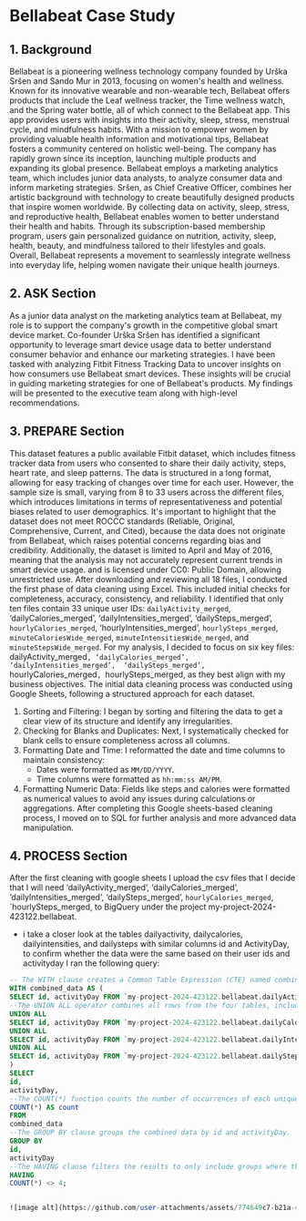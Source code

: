 # Bellabeat Case Study

## 1. Background

Bellabeat is a pioneering wellness technology company founded by Urška Sršen and Sando Mur in 2013, focusing on women's health and wellness. Known for its innovative wearable and non-wearable tech, Bellabeat offers products that include the Leaf wellness tracker, the Time wellness watch, and the Spring water bottle, all of which connect to the Bellabeat app. This app provides users with insights into their activity, sleep, stress, menstrual cycle, and mindfulness habits.
With a mission to empower women by providing valuable health information and motivational tips, Bellabeat fosters a community centered on holistic well-being. The company has rapidly grown since its inception, launching multiple products and expanding its global presence. Bellabeat employs a marketing analytics team, which includes junior data analysts, to analyze consumer data and inform marketing strategies.
Sršen, as Chief Creative Officer, combines her artistic background with technology to create beautifully designed products that inspire women worldwide. By collecting data on activity, sleep, stress, and reproductive health, Bellabeat enables women to better understand their health and habits. Through its subscription-based membership program, users gain personalized guidance on nutrition, activity, sleep, health, beauty, and mindfulness tailored to their lifestyles and goals. Overall, Bellabeat represents a movement to seamlessly integrate wellness into everyday life, helping women navigate their unique health journeys.

## 2. ASK Section

As a junior data analyst on the marketing analytics team at Bellabeat, my role is to support the company's growth in the competitive global smart device market. Co-founder Urška Sršen has identified a significant opportunity to leverage smart device usage data to better understand consumer behavior and enhance our marketing strategies.
I have been tasked with analyzing Fitbit Fitness Tracking Data to uncover insights on how consumers use Bellabeat smart devices. These insights will be crucial in guiding marketing strategies for one of Bellabeat's products. My findings will be presented to the executive team along with high-level recommendations.

## 3. PREPARE Section

This dataset features a public available Fitbit dataset, which includes fitness tracker data from users who consented to share their daily activity, steps, heart rate, and sleep patterns. The data is structured in a long format, allowing for easy tracking of changes over time for each user. However, the sample size is small, varying from 8 to 33 users across the different files, which introduces limitations in terms of representativeness and potential biases related to user demographics.
It's important to highlight that the dataset does not meet ROCCC standards (Reliable, Original, Comprehensive, Current, and Cited), because the data does not originate from Bellabeat, which raises potential concerns regarding bias and credibility. Additionally, the dataset is limited to April and May of 2016, meaning that the analysis may not accurately represent current trends in smart device usage. and is licensed under CC0: Public Domain, allowing unrestricted use. 
After downloading and reviewing all 18 files, I conducted the first phase of data cleaning using Excel. This included initial checks for completeness, accuracy, consistency, and reliability. I identified that only ten files contain 33 unique user IDs: `dailyActivity_merged`, ‘dailyCalories_merged’, ‘dailyIntensities_merged’,  ‘dailySteps_merged’, `hourlyCalories_merged`, ‘hourlyIntensities_merged’, `hourlySteps_merged`, `minuteCaloriesWide_merged`, `minuteIntensitiesWide_merged`, and `minuteStepsWide_merged`. For my analysis, I decided to focus on six key files: dailyActivity_merged`, ‘dailyCalories_merged’, ‘dailyIntensities_merged’,  ‘dailySteps_merged’, `hourlyCalories_merged`, `hourlySteps_merged, as they best align with my business objectives.
The initial data cleaning process was conducted using Google Sheets, following a structured approach for each dataset.
1. Sorting and Filtering: I began by sorting and filtering the data to get a clear view of its structure and identify any irregularities.
2. Checking for Blanks and Duplicates: Next, I systematically checked for blank cells to ensure completeness across all columns.
3. Formatting Date and Time: I reformatted the date and time columns to maintain consistency:
   - Dates were formatted as `MM/DD/YYYY`.
   - Time columns were formatted as `hh:mm:ss AM/PM`.
4. Formatting Numeric Data: Fields like steps and calories were formatted as numerical values to avoid any issues during calculations or aggregations.
 After completing this Google sheets-based cleaning process, I moved on to SQL for further analysis and more advanced data manipulation.

## 4. PROCESS Section

After the first cleaning with google sheets I upload the csv files that I decide that I will need ‘dailyActivity_merged’, ‘dailyCalories_merged’, ‘dailyIntensities_merged’,  ‘dailySteps_merged’, `hourlyCalories_merged`, `hourlySteps_merged,  to BigQuery under the project my-project-2024-423122.bellabeat. 

- i take a closer look at the tables dailyactivity, dailycalories, dailyintensities, and dailysteps with similar columns id and ActivityDay, to confirm whether the data were the same based on their user ids and activityday I ran the following query:


```sql
-- The WITH clause creates a Common Table Expression (CTE) named combined_data.
WITH combined_data AS (
SELECT id, activityDay FROM `my-project-2024-423122.bellabeat.dailyActivity_merged`
--The UNION ALL operator combines all rows from the four tables, including duplicates.
UNION ALL
SELECT id, activityDay FROM `my-project-2024-423122.bellabeat.dailyCalories_merged`
UNION ALL
SELECT id, activityDay FROM `my-project-2024-423122.bellabeat.dailyIntensities_merged`
UNION ALL
SELECT id, activityDay FROM `my-project-2024-423122.bellabeat.dailySteps_merged`
)
SELECT
id,
activityDay,
--The COUNT(*) function counts the number of occurrences of each unique id and activityDay pair.
COUNT(*) AS count
FROM
combined_data
--The GROUP BY clause groups the combined data by id and activityDay.
GROUP BY
id,
activityDay
--The HAVING clause filters the results to only include groups where the count is not equal to 4. This indicates that there are missing or inconsistent rows for that specific id and activityDay combination.
HAVING
COUNT(*) <> 4;


![image alt](https://github.com/user-attachments/assets/774649c7-b21a-4e6d-8fe5-09398d3b1034)




  



